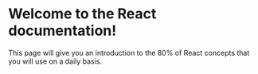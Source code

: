 # Welcome to the React documentation!
This page will give you an introduction to the 80% of React concepts that you will use on a daily basis.
